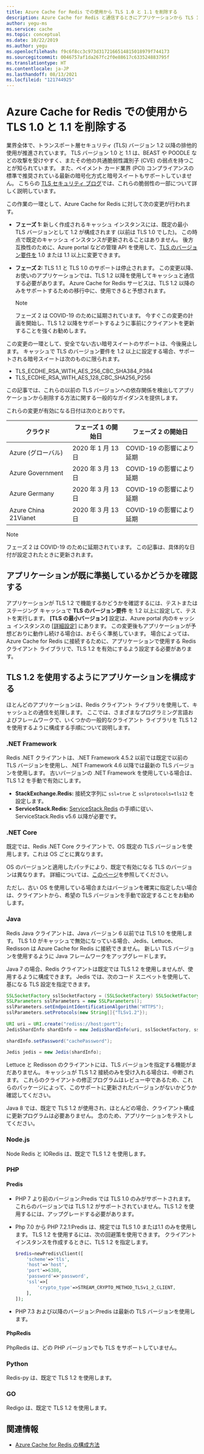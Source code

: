 ```yaml
---
title: Azure Cache for Redis での使用から TLS 1.0 と 1.1 を削除する
description: Azure Cache for Redis と通信するときにアプリケーションから TLS 1.0 と 1.1 を削除する方法について説明します
author: yegu-ms
ms.service: cache
ms.topic: conceptual
ms.date: 10/22/2019
ms.author: yegu
ms.openlocfilehash: f9c6f8cc3c973d3172166514815018979f744173
ms.sourcegitcommit: 0046757af1da267fc2f0e88617c633524883795f
ms.translationtype: HT
ms.contentlocale: ja-JP
ms.lasthandoff: 08/13/2021
ms.locfileid: "121744925"
---
```

# <a name="remove-tls-10-and-11-from-use-with-azure-cache-for-redis"></a>Azure Cache for Redis での使用から TLS 1.0 と 1.1 を削除する

業界全体で、トランスポート層セキュリティ (TLS) バージョン 1.2 以降の排他的使用が推進されています。 TLS バージョン 1.0 と 1.1 は、BEAST や POODLE などの攻撃を受けやすく、またその他の共通脆弱性識別子 (CVE) の弱点を持つことが知られています。 また、ペイメント カード業界 (PCI) コンプライアンスの標準で推奨されている最新の暗号化方式と暗号スイートもサポートしていません。 こちらの [TLS セキュリティ ブログ](https://www.acunetix.com/blog/articles/tls-vulnerabilities-attacks-final-part/)では、これらの脆弱性の一部について詳しく説明しています。

この作業の一環として、Azure Cache for Redis に対して次の変更が行われます。

* **フェーズ 1:** 新しく作成されるキャッシュ インスタンスには、既定の最小 TLS バージョンとして 1.2 が構成されます (以前は TLS 1.0 でした)。 この時点で既定のキャッシュ インスタンスが更新されることはありません。 後方互換性のために、Azure portal などの管理 API を使用して、[TLS のバージョン要件を](cache-configure.md#access-ports) 1.0 または 1.1 以上に変更できます。
* **フェーズ 2:** TLS 1.1 と TLS 1.0 のサポートは停止されます。 この変更以降、お使いのアプリケーションでは、TLS 1.2 以降を使用してキャッシュと通信する必要があります。 Azure Cache for Redis サービスは、TLS 1.2 以降のみをサポートするための移行中に、使用できると予想されます。

  > [!NOTE]
  > フェーズ 2 は COVID-19 のために延期されています。 今すぐこの変更の計画を開始し、TLS 1.2 以降をサポートするように事前にクライアントを更新することを強くお勧めします。 
  >

この変更の一環として、安全でない古い暗号スイートのサポートは、今後廃止します。 キャッシュで TLS のバージョン要件を 1.2 以上に設定する場合、サポートされる暗号スイートは次のものに限られます。

* TLS_ECDHE_RSA_WITH_AES_256_CBC_SHA384_P384
* TLS_ECDHE_RSA_WITH_AES_128_CBC_SHA256_P256

この記事では、これらの以前の TLS バージョンへの依存関係を検出してアプリケーションから削除する方法に関する一般的なガイダンスを提供します。

これらの変更が有効になる日付は次のとおりです。

| クラウド                | フェーズ 1 の開始日 | フェーズ 2 の開始日         |
|----------------------|--------------------|----------------------------|
| Azure (グローバル)       |  2020 年 1 月 13 日  | COVID-19 の影響により延期  |
| Azure Government     |  2020 年 3 月 13 日    | COVID-19 の影響により延期  |
| Azure Germany        |  2020 年 3 月 13 日    | COVID-19 の影響により延期  |
| Azure China 21Vianet |  2020 年 3 月 13 日    | COVID-19 の影響により延期  |

> [!NOTE]
> フェーズ 2 は COVID-19 のために延期されています。 この記事は、具体的な日付が設定されたときに更新されます。
>

## <a name="check-whether-your-application-is-already-compliant"></a>アプリケーションが既に準拠しているかどうかを確認する

アプリケーションが TLS 1.2 で機能するかどうかを確認するには、テストまたはステージング キャッシュで **TLS のバージョン要件** を 1.2 以上に設定して、テストを実行します。 **[TLS の最小バージョン]** 設定は、Azure portal 内のキャッシュ インスタンスの [[詳細設定]](cache-configure.md#advanced-settings) にあります。  この変更後もアプリケーションが予想どおりに動作し続ける場合は、おそらく準拠しています。 場合によっては、Azure Cache for Redis に接続するために、アプリケーションで使用する Redis クライアント ライブラリで、TLS 1.2 を有効にするよう設定する必要があります。

## <a name="configure-your-application-to-use-tls-12"></a>TLS 1.2 を使用するようにアプリケーションを構成する

ほとんどのアプリケーションは、Redis クライアント ライブラリを使用して、キャッシュとの通信を処理します。 ここでは、さまざまなプログラミング言語およびフレームワークで、いくつかの一般的なクライアント ライブラリを TLS 1.2 を使用するように構成する手順について説明します。

### <a name="net-framework"></a>.NET Framework

Redis .NET クライアントは、.NET Framework 4.5.2 以前では既定で以前の TLS バージョンを使用し、.NET Framework 4.6 以降では最新の TLS バージョンを使用します。 古いバージョンの .NET Framework を使用している場合は、TLS 1.2 を手動で有効にします。

* **StackExchange.Redis:** 接続文字列に `ssl=true` と `sslprotocols=tls12` を設定します。
* **ServiceStack.Redis:** [ServiceStack.Redis](https://github.com/ServiceStack/ServiceStack.Redis#servicestackredis-ssl-support) の手順に従い、ServiceStack.Redis v5.6 以降が必要です。

### <a name="net-core"></a>.NET Core

既定では、Redis .NET Core クライアントで、OS 既定の TLS バージョンを使用します。これは OS ごとに異なります。 

OS のバージョンと適用したパッチにより、既定で有効になる TLS のバージョンは異なります。 詳細については、[このページ](/dotnet/framework/network-programming/#support-for-tls-12)を参照してください。

ただし、古い OS を使用している場合またはバージョンを確実に指定したい場合は、クライアントから、希望の TLS バージョンを手動で設定することをお勧めします。


### <a name="java"></a>Java

Redis Java クライアントは、Java バージョン 6 以前では TLS 1.0 を使用します。 TLS 1.0 がキャッシュで無効になっている場合、Jedis、Lettuce、Redisson は Azure Cache for Redis に接続できません。 新しい TLS バージョンを使用するように Java フレームワークをアップグレードします。

Java 7 の場合、Redis クライアントは既定では TLS 1.2 を使用しませんが、使用するように構成できます。 Jedis では、次のコード スニペットを使用して、基になる TLS 設定を指定できます。

``` Java
SSLSocketFactory sslSocketFactory = (SSLSocketFactory) SSLSocketFactory.getDefault();
SSLParameters sslParameters = new SSLParameters();
sslParameters.setEndpointIdentificationAlgorithm("HTTPS");
sslParameters.setProtocols(new String[]{"TLSv1.2"});
 
URI uri = URI.create("rediss://host:port");
JedisShardInfo shardInfo = new JedisShardInfo(uri, sslSocketFactory, sslParameters, null);
 
shardInfo.setPassword("cachePassword");
 
Jedis jedis = new Jedis(shardInfo);
```

Lettuce と Redisson のクライアントには、TLS バージョンを指定する機能がまだありません。 キャッシュが TLS 1.2 接続のみを受け入れる場合は、中断されます。 これらのクライアントの修正プログラムはレビュー中であるため、これらのパッケージによって、このサポートに更新されたバージョンがないかどうか確認してください。

Java 8 では、既定で TLS 1.2 が使用され、ほとんどの場合、クライアント構成に更新プログラムは必要ありません。 念のため、アプリケーションをテストしてください。

### <a name="nodejs"></a>Node.js

Node Redis と IORedis は、既定で TLS 1.2 を使用します。

### <a name="php"></a>PHP

#### <a name="predis"></a>Predis
 
* PHP 7 より前のバージョン:Predis では TLS 1.0 のみがサポートされます。 これらのバージョンでは TLS 1.2 がサポートされていません。TLS 1.2 を使用するには、アップグレードする必要があります。
 
* Php 7.0 から PHP 7.2.1:Predis は、規定では TLS 1.0 または1.1 のみを使用します。 TLS 1.2 を使用するには、次の回避策を使用できます。 クライアント インスタンスを作成するときに、TLS 1.2 を指定します。

  ``` PHP
  $redis=newPredis\Client([
      'scheme'=>'tls',
      'host'=>'host',
      'port'=>6380,
      'password'=>'password',
      'ssl'=>[
          'crypto_type'=>STREAM_CRYPTO_METHOD_TLSv1_2_CLIENT,
      ],
  ]);
  ```

* PHP 7.3 および以降のバージョン:Predis は最新の TLS バージョンを使用します。

#### <a name="phpredis"></a>PhpRedis

PhpRedis は、どの PHP バージョンでも TLS をサポートしていません。

### <a name="python"></a>Python

Redis-py は、既定で TLS 1.2 を使用します。

### <a name="go"></a>GO

Redigo は、既定で TLS 1.2 を使用します。

## <a name="additional-information"></a>関連情報

- [Azure Cache for Redis の構成方法](cache-configure.md)